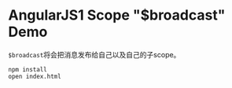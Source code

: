 AngularJS1 Scope "$broadcast" Demo
===========================

`$broadcast`将会把消息发布给自己以及自己的子scope。

```
npm install
open index.html
```
